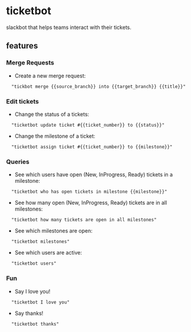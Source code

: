 # ticketbot
slackbot that helps teams interact with their tickets.

## features

### Merge Requests
- Create a new merge request:
```
  "tickbot merge {{source_branch}} into {{target_branch}} {{title}}"
```

### Edit tickets
- Change the status of a tickets:
```
  "ticketbot update ticket #{{ticket_number}} to {{status}}"
```

- Change the milestone of a ticket:
```
  "ticketbot assign ticket #{{ticket_number}} to {{milestone}}"
```

### Queries
- See which users have open (New, InProgress, Ready) tickets in a milestone:
```
  "ticketbot who has open tickets in milestone {{milestone}}"
```

- See how many open (New, InProgress, Ready) tickets are in all milestones:
```
  "ticketbot how many tickets are open in all milestones"
```

- See which milestones are open:
```
  "ticketbot milestones"
```

- See which users are active:
```
  "ticketbot users"
```

### Fun
- Say I love you!
```
  "ticketbot I love you"
```

- Say thanks!
```
  "ticketbot thanks"
```
